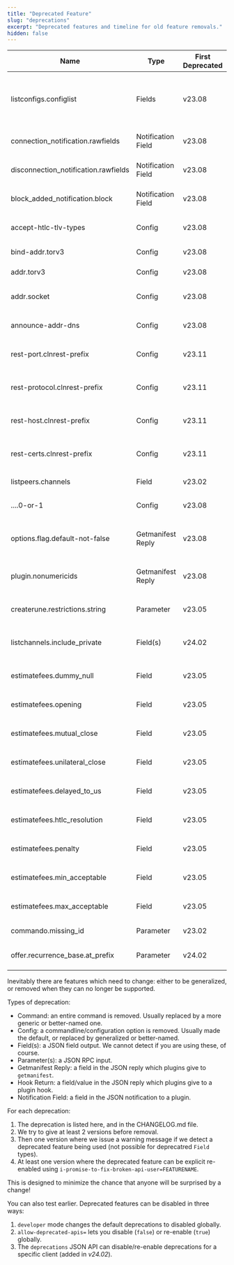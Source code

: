 ```yaml
---
title: "Deprecated Feature"
slug: "deprecations"
excerpt: "Deprecated features and timeline for old feature removals."
hidden: false
---
```


| Name                                 | Type               | First Deprecated | Last Supported | Description                                                                                                                                                                     |
|--------------------------------------|--------------------|------------------|----------------|---------------------------------------------------------------------------------------------------------------------------------------------------------------------------------|
| listconfigs.configlist               | Fields             | v23.08           | v24.08         | Instead of direct members with names equal the config variable, there's now a `configs` sub-object containing a member with details of each config setting                      |
| connection_notification.rawfields    | Notification Field | v23.08           | v24.08         | All notifications now wrap members in an object of the same name                                                                                                                |
| disconnection_notification.rawfields | Notification Field | v23.08           | v24.08         | All notifications now wrap members in an object of the same name                                                                                                                |
| block_added_notification.block       | Notification Field | v23.08           | v24.08         | All notifications now wrap members in an object of the same name                                                                                                                |
| accept-htlc-tlv-types                | Config             | v23.08           | v24.08         | New `accept-htlc-tlv-type` can be specified multiple times, which is cleaner                                                                                                    |
| bind-addr.torv3                      | Config             | v23.08           | v24.08         | `announce-addr` makes more sense for Tor addresses                                                                                                                              |
| addr.torv3                           | Config             | v23.08           | v24.08         | `announce-addr` makes more sense for Tor addresses                                                                                                                              |
| addr.socket                          | Config             | v23.08           | v24.08         | `bind-addr` makes more sense for local sockets since we cannot announce them                                                                                                    |
| announce-addr-dns                    | Config             | v23.08           | v24.08         | Use `bind-addr=dns:` to specify DNS announcements on a per-address basis                                                                                                        |
| rest-port.clnrest-prefix             | Config             | v23.11           | v24.11         | Autodetect where we need to rename `rest-port` to `clnrest-port` (added in v23.11)                                                                                              |
| rest-protocol.clnrest-prefix         | Config             | v23.11           | v24.11         | Autodetect where we need to rename `rest-protocol` to `clnrest-protocol` (added in v23.11)                                                                                      |
| rest-host.clnrest-prefix             | Config             | v23.11           | v24.11         | Autodetect where we need to rename `rest-host` to `clnrest-host` (added in v23.11)                                                                                              |
| rest-certs.clnrest-prefix            | Config             | v23.11           | v24.11         | Autodetect where we need to rename `rest-certs` to `clnrest-certs` (added in v23.11)                                                                                            |
| listpeers.channels                   | Field              | v23.02           | v24.02         | Channels are now in `listpeerchannels`                                                                                                                                          |
| ....0-or-1                           | Config             | v23.08           | v24.08         | Boolean options (in plugins only) used to accept `0` or `1` in place of `true` or `false`                                                                                       |
| options.flag.default-not-false       | Getmanifest Reply  | v23.08           | v24.08         | `flag` options with a default which is not `false` (would be meaningless, since user can only set it to `true`                                                                  |
| plugin.nonumericids                  | Getmanifest Reply  | v23.08           | v24.08         | Plugins must specify that they can accept non-numeric command ids (numeric ids are deprecated)                                                                                  |
| createrune.restrictions.string       | Parameter          | v23.05           | v24.02         | `restrictions` parameter must be an array of arrays, not an array of strings                                                                                                    |
| listchannels.include_private         | Field(s)           | v24.02           | v24.08         | `listchannels` including private channels (now use listpeerchannels which gives far more detail)                                                                                |
| estimatefees.dummy_null              | Field              | v23.05           | v24.05         | deprecated feerates are `null` (rather than missing) if fee estimate is not available                                                                                           |
| estimatefees.opening                 | Field              | v23.05           | v24.05         | `opening` feerate (implementation-specific, use modern feerates)                                                                                                                |
| estimatefees.mutual_close            | Field              | v23.05           | v24.05         | `mutual_close` feerate (implementation-specific, use modern feerates)                                                                                                           |
| estimatefees.unilateral_close        | Field              | v23.05           | v24.05         | `unilateral_close` feerate (implementation-specific, use modern feerates)                                                                                                       |
| estimatefees.delayed_to_us           | Field              | v23.05           | v24.05         | `delayed_to_us` feerate (implementation-specific, use modern feerates)                                                                                                          |
| estimatefees.htlc_resolution         | Field              | v23.05           | v24.05         | `htlc_resolution` feerate (implementation-specific, use modern feerates)                                                                                                        |
| estimatefees.penalty                 | Field              | v23.05           | v24.05         | `penalty` feerate (implementation-specific, use modern feerates)                                                                                                                |
| estimatefees.min_acceptable          | Field              | v23.05           | v24.05         | `min_acceptable` feerate (implementation-specific, use modern feerates)                                                                                                         |
| estimatefees.max_acceptable          | Field              | v23.05           | v24.05         | `max_acceptable` feerate (implementation-specific, use modern feerates)                                                                                                         |
| commando.missing_id                  | Parameter          | v23.02           | v24.02         | Incoming JSON commands without an `id` field                                                                                                                                    |
| offer.recurrence_base.at_prefix      | Parameter          | v24.02           | v24.05         | `recurrence_base` with `@` prefix (use `recurrence_start_any_period`)                                                                                                           |


Inevitably there are features which need to change: either to be generalized, or removed when they can no longer be supported.

Types of deprecation:
* Command: an entire command is removed.  Usually replaced by a more generic or better-named one.
* Config: a commandline/configuration option is removed.  Usually made the default, or replaced by generalized or better-named.
* Field(s): a JSON field output.  We cannot detect if you are using these, of course.
* Parameter(s): a JSON RPC input.
* Getmanifest Reply: a field in the JSON reply which plugins give to `getmanifest`.
* Hook Return: a field/value in the JSON reply which plugins give to a plugin hook.
* Notification Field: a field in the JSON notification to a plugin.

For each deprecation:
1. The deprecation is listed here, and in the CHANGELOG.md file.
2. We try to give at least 2 versions before removal.
3. Then one version where we issue a warning message if we detect a deprecated feature being used (not possible for deprecatred `Field` types).
4. At least one version where the deprecated feature can be explicit re-enabled using `i-promise-to-fix-broken-api-user=FEATURENAME`.


This is designed to minimize the chance that anyone will be surprised by a change!

You can also test earlier.  Deprecated features can be disabled in three ways:
1. `developer` mode changes the default deprecations to disabled globally.
2. `allow-deprecated-apis=` lets you disable (`false`) or re-enable (`true`) globally.
3. The `deprecations` JSON API can disable/re-enable deprecations for a specific client (added in *v24.02*).
